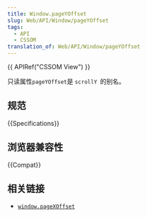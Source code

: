 ```yaml
---
title: Window.pageYOffset
slug: Web/API/Window/pageYOffset
tags:
  - API
  - CSSOM
translation_of: Web/API/Window/pageYOffset
---
```

{{ APIRef("CSSOM View") }}

只读属性`pageYOffset`是 `scrollY `的别名。

## 规范

{{Specifications}}

## 浏览器兼容性

{{Compat}}

## 相关链接

- [`window.pageXOffset`](/en-US/docs/Web/API/Window/pageXOffset)
